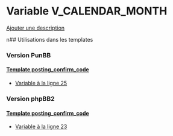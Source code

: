 # Variable V_CALENDAR_MONTH
[Ajouter une description](https://fa-tvars.appspot.com/V_CALENDAR_MONTH)

n## Utilisations dans les templates

### Version PunBB

#### [Template posting_confirm_code](punbb/posting_confirm_code.md)
* [Variable à la ligne 25](../punbb/posting_confirm_code.tpl#L25)

### Version phpBB2

#### [Template posting_confirm_code](subsilver/posting_confirm_code.md)
* [Variable à la ligne 23](../subsilver/posting_confirm_code.tpl#L23)